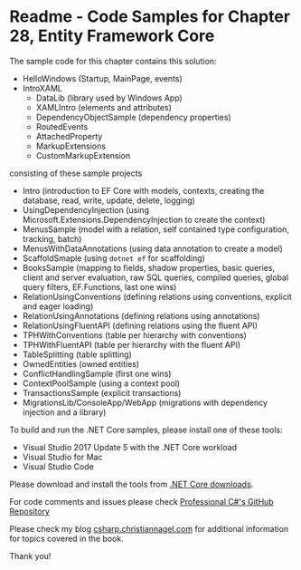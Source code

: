 # Readme - Code Samples for Chapter 28, Entity Framework Core

The sample code for this chapter contains this solution:

* HelloWindows (Startup, MainPage, events)
* IntroXAML
    * DataLib (library used by Windows App)
    * XAMLIntro (elements and attributes)
    * DependencyObjectSample (dependency properties)
    * RoutedEvents
    * AttachedProperty
    * MarkupExtensions
    * CustomMarkupExtension

    
consisting of these sample projects

* Intro (introduction to EF Core with models, contexts, creating the database, read, write, update, delete, logging)
* UsingDependencyInjection (using Microsoft.Extensions.DependencyInjection to create the context) 
* MenusSample (model with a relation, self contained type configuration, tracking, batch)
* MenusWithDataAnnotations (using data annotation to create a model)
* ScaffoldSmaple (using `dotnet ef` for scaffolding)
* BooksSample (mapping to fields, shadow properties, basic queries, client and server evaluation, raw SQL queries, compiled queries, global query filters, EF.Functions, last one wins)
* RelationUsingConventions (defining relations using conventions, explicit and eager loading)
* RelationUsingAnnotations (defining relations using annotations)
* RelationUsingFluentAPI (defining relations using the fluent API)
* TPHWithConventions (table per hierarchy with conventions)
* TPHWithFluentAPI (table per hierarchy with the fluent API)
* TableSplitting (table splitting)
* OwnedEntities (owned entities)
* ConflictHandlingSample (first one wins)
* ContextPoolSample (using a context pool)
* TransactionsSample (explicit transactions)
* MigrationsLib/ConsoleApp/WebApp (migrations with dependency injection and a library)

To build and run the .NET Core samples, please install one of these tools:

* Visual Studio 2017 Update 5 with the .NET Core workload
* Visual Studio for Mac
* Visual Studio Code

Please download and install the tools from [.NET Core downloads](https://www.microsoft.com/net/core).
 
For code comments and issues please check [Professional C#'s GitHub Repository](https://github.com/ProfessionalCSharp/ProfessionalCSharp7)

Please check my blog [csharp.christiannagel.com](https://csharp.christiannagel.com "csharp.christiannagel.com") for additional information for topics covered in the book.

Thank you!